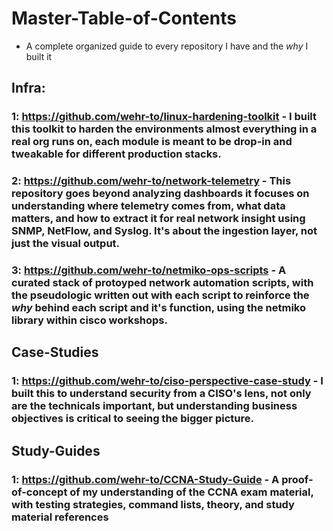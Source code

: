 # Master-Table-of-Contents
- A complete organized guide to every repository I have and the *why* I built it

## Infra: 
### 1: https://github.com/wehr-to/linux-hardening-toolkit - I built this toolkit to harden the environments almost everything in a real org runs on, each module is meant to be drop-in and tweakable for different production stacks.
### 2: https://github.com/wehr-to/network-telemetry - This repository goes beyond analyzing dashboards it focuses on understanding **where telemetry comes from**, **what data matters**, and **how to extract it** for real network insight using SNMP, NetFlow, and Syslog. It's about the ingestion layer, not just the visual output.
### 3: https://github.com/wehr-to/netmiko-ops-scripts - A curated stack of protoyped network automation scripts, with the pseudologic written out with each script to reinforce the *why* behind each script and it's function, using the netmiko library within cisco workshops. 

## Case-Studies
### 1: https://github.com/wehr-to/ciso-perspective-case-study - I built this to understand security from a CISO's lens, not only are the technicals important, but understanding business objectives is critical to seeing the bigger picture.


## Study-Guides
### 1: https://github.com/wehr-to/CCNA-Study-Guide - A proof-of-concept of my understanding of the CCNA exam material, with testing strategies, command lists, theory, and study material references 
